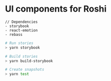 # UI components for Roshi

```
// Dependencies
- storybook
- react-emotion
- rebass
```

```bash
# Run stories
> yarn storybook

# Build stories
> yarn build-storybook

# Create snapshots
> yarn test
```
